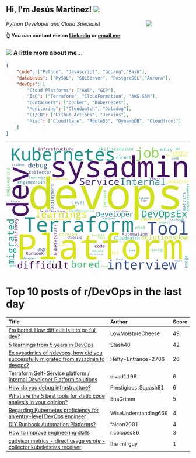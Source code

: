 <!--
**jmartinezl/jmartinezl** is a ✨ _special_ ✨ repository because its `README.md` (this file) appears on your GitHub profile.

Here are some ideas to get you started:

- 🔭 I’m currently working on ...
- 🌱 I’m currently learning ...
- 👯 I’m looking to collaborate on ...
- 🤔 I’m looking for help with ...
- 💬 Ask me about ...
- 📫 How to reach me: ...
- 😄 Pronouns: ...
- ⚡ Fun fact: ...
-->

<h2>Hi, I'm Jesús Martinez! <img src="https://media.giphy.com/media/WUlplcMpOCEmTGBtBW/giphy.gif" width="30"> </h2>
<img align='right' src="https://media.giphy.com/media/NytMLKyiaIh6VH9SPm/giphy.gif" width="120">
<p><em>Python Developer and Cloud Specialist
</em></p>

**👆 You can contact me on [Linkedin](https://www.linkedin.com/in/jes%C3%BAs-martinez-2b7b10104/) or [email me](mailto:jesus.mtz.lorenzo@gmail.com)**

### <img src="https://media.giphy.com/media/VgCDAzcKvsR6OM0uWg/giphy.gif" width="50"> A little more about me...  

```json
{
    "code": ["Python", "Javascript", "GoLang","Bash"],
    "databases": ["MySQL", "SQLServer", "PostgreSQL","Aurora"],
    "devOps": [
        "Cloud Platforms": ["AWS", "GCP"],
        "IaC": ["Terraform", "CloudFormation", "AWS SAM"],
        "Containers": ["Docker", "Kubernetes"],
        "Monitoring": ["Cloudwatch", "Datadog"],
        "CI/CD": ["Github Actions", "Jenkins"],
        "Misc": ["Cloudflare", "Route53", "DynamoDB", "Cloudfront"]
    ]
}
```
---

![Wordcloud](./cloud.png)

# Top 10 posts of r/DevOps in the last day

| Title | Author | Score |
|:---|:---|:---|
| [I'm bored. How difficult is it to go full dev?](https://www.reddit.com/r/devops/comments/184et6c/im_bored_how_difficult_is_it_to_go_full_dev/) | LowMoistureCheese | 49 |
| [5 learnings from 5 years in DevOps](https://www.reddit.com/r/devops/comments/184w22f/5_learnings_from_5_years_in_devops/) | Stash40 | 42 |
| [Ex sysadmins of r/devops, how did you successfully migrated from sysadmin to devops?](https://www.reddit.com/r/devops/comments/184chdn/ex_sysadmins_of_rdevops_how_did_you_successfully/) | Hefty-Entrance-2706 | 26 |
| [Terraform Self-Service platform / Internal Developer Platform solutions](https://www.reddit.com/r/devops/comments/184m4ya/terraform_selfservice_platform_internal_developer/) | divad1196 | 6 |
| [How do you debug infrastructure?](https://www.reddit.com/r/devops/comments/184ywiw/how_do_you_debug_infrastructure/) | Prestigious_Squash81 | 6 |
| [What are the 5 best tools for static code analysis in your opinion?](https://www.reddit.com/r/devops/comments/184afps/what_are_the_5_best_tools_for_static_code/) | EnaGrimm | 5 |
| [Regarding Kubernetes proficiency for an entry-level DevOps engineer](https://www.reddit.com/r/devops/comments/184cgw3/regarding_kubernetes_proficiency_for_an/) | WiseUnderstanding669 | 4 |
| [DIY Runbook Automation Platforms?](https://www.reddit.com/r/devops/comments/184q6bv/diy_runbook_automation_platforms/) | falcon2001 | 4 |
| [How to improve engineering skills](https://www.reddit.com/r/devops/comments/184as9d/how_to_improve_engineering_skills/) | ricolopes86 | 3 |
| [cadvisor metrics - direct usage vs otel-collector kubeletstats receiver](https://www.reddit.com/r/devops/comments/184uc61/cadvisor_metrics_direct_usage_vs_otelcollector/) | the_ml_guy | 1 |
